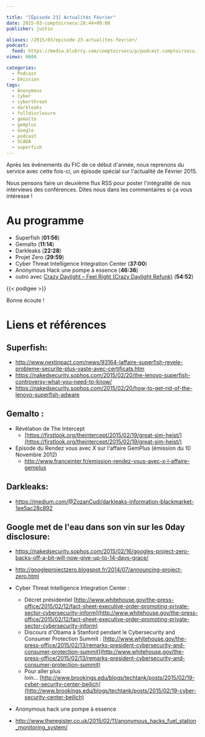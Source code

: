 ```yaml
---

title: "[Épisode 23] Actualités Février"
date: 2015-03-comptoirsecu:28:44+00:00
publisher: justin

aliases: /2015/03/episode-23-actualites-fevrier/
podcast:
  feed: https://media.blubrry.com/comptoirsecu/p/podcast.comptoirsecu.fr/CSEC.EP23.2015-03-01.ACTU_FEV2015.mp3
views: 6604

categories:
  - Podcast
  - Emission
tags:
  - Anonymous
  - Cyber
  - cyberthreat
  - darkleaks
  - fulldisclosure
  - gemalto
  - gemplus
  - Google
  - podcast
  - SCADA
  - superfish
---
```


Après les événements du FIC de ce début d'année, nous reprenons du service avec cette fois-ci, un épisode spécial sur l'actualité de Février 2015.

Nous pensons faire un deuxième flux RSS pour poster l'intégralité de nos interviews des conférences. Dites nous dans les commentaires si ça vous intéresse !

# Au programme

  * Superfish (**01:56**)
  * Gemalto (**11:14**)
  * Darkleaks (**22:28**)
  * Projet Zero (**29:59**)
  * Cyber Threat Intelligence Integration Center (**37:00**)
  * Anonymous Hack une pompe à essence (**46:36**)
  * outro avec [Crazy Daylight – Feel Right (Crazy Daylight Refunk)](https://soundcloud.com/crazy-daylight/feel-right-crazy-daylight-refunkdl-it-like-it-aint-no-thang) (**54:52**)


{{< podigee >}}

Bonne écoute !

# Liens et références

## Superfish:

- <http://www.nextinpact.com/news/93164-laffaire-superfish-revele-probleme-securite-plus-vaste-avec-certificats.htm>
- <https://nakedsecurity.sophos.com/2015/02/20/the-lenovo-superfish-controversy-what-you-need-to-know/>
- <https://nakedsecurity.sophos.com/2015/02/20/how-to-get-rid-of-the-lenovo-superfish-adware>


## Gemalto :

- Révélation de The Intercept
  - [https://firstlook.org/theintercept/2015/02/19/great-sim-heist/](https://firstlook.org/theintercept/2015/02/19/great-sim-heist/)
- Episode du Rendez vous avec X sur l'affaire GemPlus (émission du 10 Novembre 2012)
  - <http://www.franceinter.fr/emission-rendez-vous-avec-x-l-affaire-gemplus>


## Darkleaks:

- <https://medium.com/@ZozanCudi/darkleaks-information-blackmarket-1ee5ac28c892>

## Google met de l'eau dans son vin sur les 0day disclosure:

- <https://nakedsecurity.sophos.com/2015/02/16/googles-project-zero-backs-off-a-bit-will-now-give-up-to-14-days-grace/>
- <http://googleprojectzero.blogspot.fr/2014/07/announcing-project-zero.html>


- Cyber Threat Intelligence Integration Center :
  - Décret présidentiel [http://www.whitehouse.gov/the-press-office/2015/02/12/fact-sheet-executive-order-promoting-private-sector-cybersecurity-inform](http://www.whitehouse.gov/the-press-office/2015/02/12/fact-sheet-executive-order-promoting-private-sector-cybersecurity-inform)
  - Discours d'Obama à Stanford pendant le Cybersecurity and Consumer Protection Summit : [http://www.whitehouse.gov/the-press-office/2015/02/13/remarks-president-cybersecurity-and-consumer-protection-summit](http://www.whitehouse.gov/the-press-office/2015/02/13/remarks-president-cybersecurity-and-consumer-protection-summit)
  - Pour aller plus loin... [http://www.brookings.edu/blogs/techtank/posts/2015/02/19-cyber-security-center-bejlich](http://www.brookings.edu/blogs/techtank/posts/2015/02/19-cyber-security-center-bejlich)
-  Anonymous hack une pompe à essence
  - <http://www.theregister.co.uk/2015/02/11/anonymous_hacks_fuel_station_monitoring_system/>
